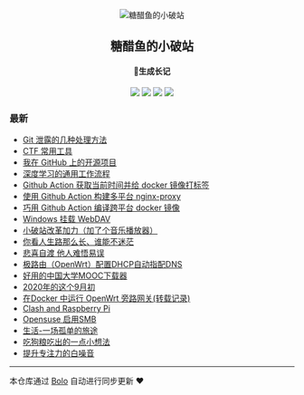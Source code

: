 <p align="center"><img alt="糖醋鱼的小破站" src="https://oss.expoli.tech/img/HEE_favicon.png"></p><h2 align="center">
糖醋鱼的小破站
</h2>

<h4 align="center">🐠生成长记</h4>
<p align="center"><a title="糖醋鱼的小破站" target="_blank" href="https://github.com/expoli/bolo-blog"><img src="https://img.shields.io/github/last-commit/expoli/bolo-blog.svg?style=flat-square&color=FF9900"></a>
<a title="GitHub repo size in bytes" target="_blank" href="https://github.com/expoli/bolo-blog"><img src="https://img.shields.io/github/repo-size/expoli/bolo-blog.svg?style=flat-square"></a>
<a title="Bolo Version" target="_blank" href="https://github.com/adlered/bolo-solo"><img src="https://img.shields.io/badge/bolo-v2.4 稳定版-f1e05a.svg?style=flat-square&color=blueviolet"></a>
<a title="Hits" target="_blank" href="https://github.com/88250/hits"><img src="https://hits.b3log.org/expoli/bolo-blog.svg"></a></p>

### 最新

* [Git 泄露的几种处理方法](https://expoli.tech/articles/2021/05/21/1621558068448.html)
* [CTF 常用工具](https://expoli.tech/articles/2021/05/14/1620979930459.html)
* [我在 GitHub 上的开源项目](https://expoli.tech/github)
* [深度学习的通用工作流程](https://expoli.tech/articles/2021/03/22/1616381410484.html)
* [Github Action 获取当前时间并给 docker 镜像打标签](https://expoli.tech/articles/2021/01/05/1609813267677.html)
* [使用 Github Action 构建多平台 nginx-proxy](https://expoli.tech/articles/2021/01/05/1609812943066.html)
* [巧用 Github Action 编译跨平台 docker 镜像](https://expoli.tech/articles/2021/01/05/1609810735378.html)
* [Windows 挂载 WebDAV](https://expoli.tech/articles/2020/12/30/1609327097930.html)
* [小破站改革加力（加了个音乐播放器）](https://expoli.tech/articles/2020/11/16/1605494271425.html)
* [你看人生路那么长、谁能不迷茫](https://expoli.tech/articles/2020/11/16/1605492537068.html)
* [悲喜自渡 他人难悟易误](https://expoli.tech/articles/2020/11/14/1605350326172.html)
* [极路由（OpenWrt）配置DHCP自动指配DNS](https://expoli.tech/articles/2020/10/01/1601530053926.html)
* [好用的中国大学MOOC下载器](https://expoli.tech/articles/2020/09/03/1599104766847.html)
* [2020年的这个9月初](https://expoli.tech/articles/2020/09/03/1599099749668.html)
* [在Docker 中运行 OpenWrt 旁路网关(转载记录)](https://expoli.tech/articles/2020/09/03/1599098023589.html)
* [Clash and Raspberry Pi](https://expoli.tech/articles/2020/08/30/1598760161095.html)
* [Opensuse 启用SMB](https://expoli.tech/articles/2020/08/28/1598624516448.html)
* [生活-一场孤单的旅途](https://expoli.tech/articles/2020/08/12/1597198859559.html)
* [吃狗粮吃出的一点小想法](https://expoli.tech/articles/2020/07/26/1595757128439.html)
* [提升专注力的白噪音](https://expoli.tech/articles/2020/07/26/1595740039637.html)



---

本仓库通过 [Bolo](https://github.com/adlered/bolo-solo) 自动进行同步更新 ❤️ 
